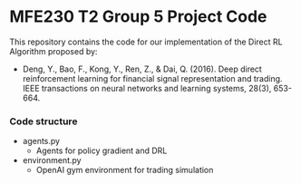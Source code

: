 # MFE230 T2 Group 5 Project Code
This repository contains the code for our implementation of the Direct RL 
Algorithm proposed by:
- Deng, Y., Bao, F., Kong, Y., Ren, Z., & Dai, Q. (2016). Deep direct reinforcement learning for financial signal representation and trading. IEEE transactions on neural networks and learning systems, 28(3), 653-664.

### Code structure
* agents.py
    * Agents for policy gradient and DRL
* environment.py
    * OpenAI gym environment for trading simulation
